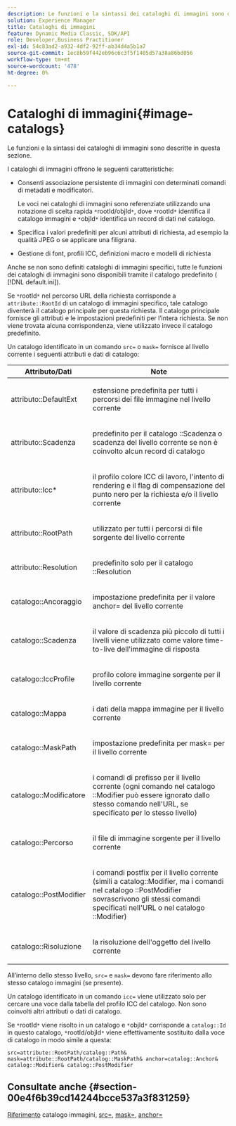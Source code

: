 ```yaml
---
description: Le funzioni e la sintassi dei cataloghi di immagini sono descritte in questa sezione.
solution: Experience Manager
title: Cataloghi di immagini
feature: Dynamic Media Classic, SDK/API
role: Developer,Business Practitioner
exl-id: 54c83ad2-a932-4df2-92ff-ab34d4a5b1a7
source-git-commit: 1ec8b59f442eb96c6c3f5f1405d57a38a86bd056
workflow-type: tm+mt
source-wordcount: '478'
ht-degree: 0%

---
```


# Cataloghi di immagini{#image-catalogs}

Le funzioni e la sintassi dei cataloghi di immagini sono descritte in questa sezione.

I cataloghi di immagini offrono le seguenti caratteristiche:

* Consenti associazione persistente di immagini con determinati comandi di metadati e modificatori.

   Le voci nei cataloghi di immagini sono referenziate utilizzando una notazione di scelta rapida `*`rootId/objId`*`, dove `*`rootId`*` identifica il catalogo immagini e `*`objId`*` identifica un record di dati nel catalogo.
* Specifica i valori predefiniti per alcuni attributi di richiesta, ad esempio la qualità JPEG o se applicare una filigrana.
* Gestione di font, profili ICC, definizioni macro e modelli di richiesta

Anche se non sono definiti cataloghi di immagini specifici, tutte le funzioni dei cataloghi di immagini sono disponibili tramite il catalogo predefinito ( [!DNL default.ini]).

Se `*`rootId`*` nel percorso URL della richiesta corrisponde a `attribute::RootId` di un catalogo di immagini specifico, tale catalogo diventerà il catalogo principale per questa richiesta. Il catalogo principale fornisce gli attributi e le impostazioni predefiniti per l’intera richiesta. Se non viene trovata alcuna corrispondenza, viene utilizzato invece il catalogo predefinito.

Un catalogo identificato in un comando `src=` o `mask=` fornisce al livello corrente i seguenti attributi e dati di catalogo:

<table id="table_D3FA66EA5D054745900DE5A120885AA8"> 
 <thead> 
  <tr> 
   <th class="entry"> <b> Attributo/Dati</b> </th> 
   <th class="entry"> <b> Note</b> </th> 
  </tr> 
 </thead>
 <tbody> 
  <tr> 
   <td> <p> <span class="codeph"> attributo::DefaultExt</span> </p> </td> 
   <td> <p> estensione predefinita per tutti i percorsi dei file immagine nel livello corrente </p> </td> 
  </tr> 
  <tr> 
   <td> <p> <span class="codeph"> attributo::Scadenza</span> </p> </td> 
   <td> <p> predefinito per il catalogo <span class="codeph">::Scadenza</span> o scadenza del livello corrente se non è coinvolto alcun record di catalogo </p> </td> 
  </tr> 
  <tr> 
   <td> <p> <span class="codeph"> attributo::Icc*</span> </p> </td> 
   <td> <p> il profilo colore ICC di lavoro, l'intento di rendering e il flag di compensazione del punto nero per la richiesta e/o il livello corrente </p> </td> 
  </tr> 
  <tr> 
   <td> <p> <span class="codeph"> attributo::RootPath</span> </p> </td> 
   <td> <p> utilizzato per tutti i percorsi di file sorgente del livello corrente </p> </td> 
  </tr> 
  <tr> 
   <td> <p> <span class="codeph"> attributo::Resolution</span> </p> </td> 
   <td> <p> predefinito solo per il catalogo <span class="codeph">::Resolution</span> </p> </td> 
  </tr> 
  <tr> 
   <td> <p> <span class="codeph"> catalogo::Ancoraggio</span> </p> </td> 
   <td> <p> impostazione predefinita per il valore <span class="codeph"> anchor=</span> del livello corrente </p> </td> 
  </tr> 
  <tr> 
   <td> <p> <span class="codeph"> catalogo::Scadenza</span> </p> </td> 
   <td> <p> il valore di scadenza più piccolo di tutti i livelli viene utilizzato come valore time-to-live dell'immagine di risposta </p> </td> 
  </tr> 
  <tr> 
   <td> <p> <span class="codeph"> catalogo::IccProfile</span> </p> </td> 
   <td> <p> profilo colore immagine sorgente per il livello corrente </p> </td> 
  </tr> 
  <tr> 
   <td> <p> <span class="codeph"> catalogo::Mappa</span> </p> </td> 
   <td> <p> i dati della mappa immagine per il livello corrente </p> </td> 
  </tr> 
  <tr> 
   <td> <p> <span class="codeph"> catalogo::MaskPath</span> </p> </td> 
   <td> <p> impostazione predefinita per <span class="codeph"> mask=</span> per il livello corrente </p> </td> 
  </tr> 
  <tr> 
   <td> <p> <span class="codeph"> catalogo::Modificatore</span> </p> </td> 
   <td> <p> i comandi di prefisso per il livello corrente (ogni comando nel catalogo <span class="codeph">::Modifier</span> può essere ignorato dallo stesso comando nell'URL, se specificato per lo stesso livello) </p> </td> 
  </tr> 
  <tr> 
   <td> <p> <span class="codeph"> catalogo::Percorso</span> </p> </td> 
   <td> <p> il file di immagine sorgente per il livello corrente </p> </td> 
  </tr> 
  <tr> 
   <td> <p> <span class="codeph"> catalogo::PostModifier</span> </p> </td> 
   <td> <p> i comandi postfix per il livello corrente (simili a <span class="codeph"> catalog::Modifier</span>, ma i comandi nel catalogo <span class="codeph">::PostModifier</span> sovrascrivono gli stessi comandi specificati nell'URL o nel catalogo <span class="codeph">::Modifier</span>) </p> </td> 
  </tr> 
  <tr> 
   <td> <p> <span class="codeph"> catalogo::Risoluzione</span> </p> </td> 
   <td> <p> la risoluzione dell'oggetto del livello corrente </p> </td> 
  </tr> 
 </tbody> 
</table>

All’interno dello stesso livello, `src=` e `mask=` devono fare riferimento allo stesso catalogo immagini (se presente).

Un catalogo identificato in un comando `icc=` viene utilizzato solo per cercare una voce dalla tabella del profilo ICC del catalogo. Non sono coinvolti altri attributi o dati di catalogo.

Se `*`rootId`*` viene risolto in un catalogo e `*`objId`*` corrisponde a `catalog::Id` in questo catalogo, `*`rootId/objId`*` viene effettivamente sostituito dalla voce di catalogo in modo simile a questa:

`src=attribute::RootPath/catalog::Path& mask=attribute::RootPath/catalog::MaskPath& anchor=catalog::Anchor& catalog::Modifier& catalog::PostModifier`

## Consultate anche {#section-00e4f6b39cd14244bcce537a3f831259}

[Riferimento](../../../../../is-api/image-catalog/image-serving-api-ref/c-image-catalog-reference/c-overview/c-overview.md#concept-9ce2b6a133de45f783e95cabc5810ac3) catalogo immagini,  [src=](../../../../../is-api/http-ref/image-serving-api-ref/c-http-protocol-reference/c-command-reference/r-src.md#reference-f6506637778c4c69bf106a7924a91ab1),  [mask=](../../../../../is-api/http-ref/image-serving-api-ref/c-http-protocol-reference/c-command-reference/r-mask.md#reference-922254e027404fb890b850e2723ee06e),  [anchor=](../../../../../is-api/http-ref/image-serving-api-ref/c-http-protocol-reference/c-command-reference/r-anchor.md#reference-6661e548ab284b82828d8d94c8ddeb7c)
